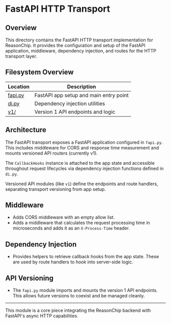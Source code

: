 # FastAPI HTTP Transport

## Overview

This directory contains the FastAPI HTTP transport implementation for
ReasonChip. It provides the configuration and setup of the FastAPI
application, middleware, dependency injection, and routes for the
HTTP transport layer.

## Filesystem Overview

| Location     | Description                         |
| ------------ | --------------------------------- |
| [fapi.py](./fapi.py) | FastAPI app setup and main entry point |
| [di.py](./di.py)     | Dependency injection utilities     |
| [v1/](./v1/)         | Version 1 API endpoints and logic  |

## Architecture

The FastAPI transport exposes a FastAPI application configured
in `fapi.py`. This includes middleware for CORS and response time
measurement and mounts versioned API routers (currently v1).

The `CallbackHooks` instance is attached to the app state and
accessible throughout request lifecycles via dependency injection
functions defined in `di.py`.

Versioned API modules (like `v1`) define the endpoints and route
handlers, separating transport versioning from app setup.

## Middleware

- Adds CORS middleware with an empty allow list.
- Adds a middleware that calculates the request processing time in
  microseconds and adds it as an `X-Process-Time` header.

## Dependency Injection

- Provides helpers to retrieve callback hooks from the app state.
  These are used by route handlers to hook into server-side logic.

## API Versioning

- The `fapi.py` module imports and mounts the version 1 API
  endpoints. This allows future versions to coexist and be managed
  cleanly.

---

This module is a core piece integrating the ReasonChip backend with
FastAPI's async HTTP capabilities.
